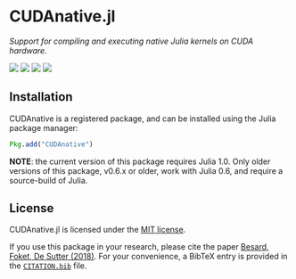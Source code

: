 CUDAnative.jl
=============

*Support for compiling and executing native Julia kernels on CUDA hardware.*

[![][docs-latest-img]][docs-latest-url] [![][discourse-img]][discourse-url] [![][codecov-img]][codecov-url] [![][doi-img]][doi-url]

[codecov-img]: https://codecov.io/gh/JuliaGPU/CUDAnative.jl/branch/master/graph/badge.svg
[codecov-url]: https://codecov.io/gh/JuliaGPU/CUDAnative.jl

[docs-latest-img]: https://img.shields.io/badge/docs-latest-blue.svg
[docs-latest-url]: https://juliagpu.gitlab.io/CUDAnative.jl/

[doi-img]: https://zenodo.org/badge/DOI/10.1109/TPDS.2018.2872064.svg
[doi-url]: https://doi.org/10.1109/TPDS.2018.2872064

[discourse-img]: https://img.shields.io/badge/discourse-julia%20%23gpu-red
[discourse-url]: https://discourse.julialang.org/c/domain/gpu



Installation
------------

CUDAnative is a registered package, and can be installed using the Julia package manager:

```julia
Pkg.add("CUDAnative")
```

**NOTE**: the current version of this package requires Julia 1.0. Only older versions of this package, v0.6.x or older, work with Julia 0.6, and require a source-build of Julia.


License
-------

CUDAnative.jl is licensed under the [MIT license](LICENSE.md).

If you use this package in your research, please cite the paper [Besard, Foket,
De Sutter (2018)](https://doi.org/10.1109/TPDS.2018.2872064).  For your
convenience, a BibTeX entry is provided in the [`CITATION.bib`](CITATION.bib)
file.
